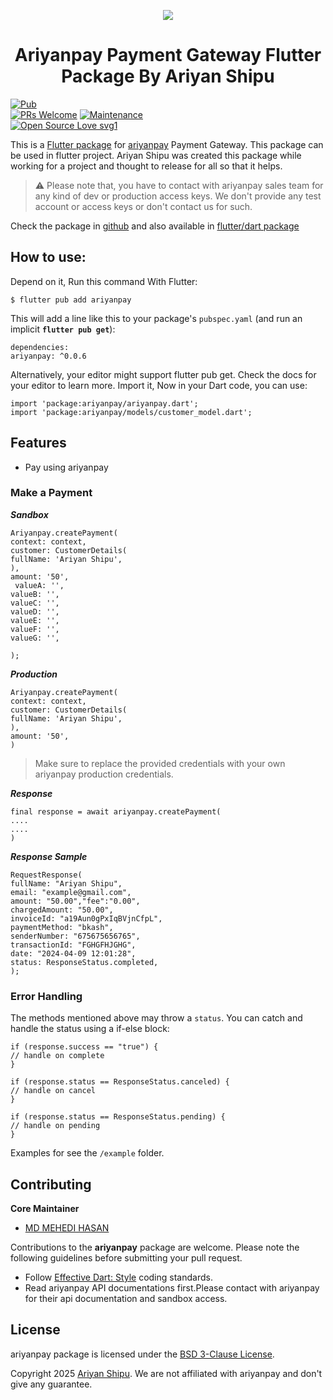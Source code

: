 


<p align="center" >  
<img src="https://ariyanshipu.me/logo.png">  
</p>  
<h1 align="center">Ariyanpay Payment Gateway Flutter Package By Ariyan Shipu</h1>  
<p align="center" >  
</p>  


[![Pub](https://img.shields.io/pub/v/ariyanpay.svg)](https://pub.dev/packages/ariyanpay)  
[![PRs Welcome](https://img.shields.io/badge/APay-welcome-brightgreen.svg)]() [![Maintenance](https://img.shields.io/badge/Maintained-yes-green.svg)]()  
[![Open Source Love svg1](https://badges.frapsoft.com/os/v1/open-source.svg?v=103)]()

  


This is a [Flutter package](https://pub.dev/packages/ariyanpay) for [ariyanpay](https://ariyanshipu.me) Payment Gateway. This package can be used in flutter project. Ariyan Shipu was created this package while working for a project and thought to release for all so that it helps.

> :warning: Please note that, you have to contact with ariyanpay sales team for any kind of dev or production access keys. We don't provide any test account or access keys or don't contact us for such.

Check the package in <a target="_blank" href="https://github.com/ariyanshiputech/ariyanpay" rel="noopener">github</a> and also available in <a href="https://pub.dartlang.org/packages/ariyanpay" rel="noopener nofollow" target="_blank">flutter/dart package</a>


## How to use:
Depend on it, Run this command With Flutter:
```  
$ flutter pub add ariyanpay  
```  
This will add a line like this to your package's `pubspec.yaml` (and run an implicit **`flutter pub get`**):
```  
dependencies:  
ariyanpay: ^0.0.6
```  
Alternatively, your editor might support flutter pub get. Check the docs for your editor to learn more. Import it, Now in your Dart code, you can use:
```  
import 'package:ariyanpay/ariyanpay.dart';  
import 'package:ariyanpay/models/customer_model.dart';  
```  
## Features
- Pay using ariyanpay

### Make a Payment

***Sandbox***
```  
Ariyanpay.createPayment(  
context: context,  
customer: CustomerDetails(  
fullName: 'Ariyan Shipu',  
),  
amount: '50', 
 valueA: '',
valueB: '',
valueC: '',
valueD: '',
valueE: '',
valueF: '',
valueG: '',

);  
```  
***Production***
```  
Ariyanpay.createPayment(  
context: context,  
customer: CustomerDetails(  
fullName: 'Ariyan Shipu',  
),  
amount: '50',   
)  
```  
> Make sure to replace the provided credentials with your own ariyanpay production credentials.

***Response***
```  
final response = await ariyanpay.createPayment(  
....  
....  
)  
```  

***Response Sample***
```  
RequestResponse(  
fullName: "Ariyan Shipu",  
email: "example@gmail.com",  
amount: "50.00","fee":"0.00",  
chargedAmount: "50.00",  
invoiceId: "a19Aun0gPxIqBVjnCfpL",  
paymentMethod: "bkash",  
senderNumber: "675675656765",  
transactionId: "FGHGFHJGHG",  
date: "2024-04-09 12:01:28",  
status: ResponseStatus.completed,  
);  
```  
### Error Handling
The methods mentioned above may throw a `status`. You can catch and handle the status using a if-else block:
```  
if (response.success == "true") {  
// handle on complete  
}  
  
if (response.status == ResponseStatus.canceled) {  
// handle on cancel  
}  
  
if (response.status == ResponseStatus.pending) {  
// handle on pending  
}  
```  

Examples for see the `/example` folder.


## Contributing
**Core Maintainer**
- [MD MEHEDI HASAN](https://github.com/ariyanshiputech)

Contributions to the **ariyanpay** package are welcome. Please note the following guidelines before submitting your pull request.

- Follow [Effective Dart: Style](https://dart.dev/guides/language/effective-dart/style) coding standards.
- Read ariyanpay API documentations first.Please contact with ariyanpay for their api documentation and sandbox access.

## License

ariyanpay package is licensed under the [BSD 3-Clause License](https://opensource.org/licenses/BSD-3-Clause).

Copyright 2025 [Ariyan Shipu](https://ariyanshipu.me). We are not affiliated with ariyanpay and don't give any guarantee.